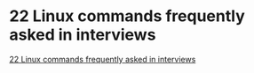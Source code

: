 # 22 Linux commands frequently asked in interviews
[22 Linux commands frequently asked in interviews](https://aiwithcloud.com/2022/09/19/22_linux_commands_frequently_asked_in_interviews/)